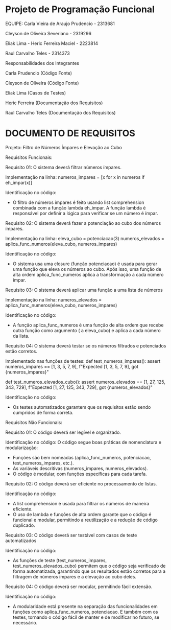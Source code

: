 # Projeto de Programação Funcional 

EQUIPE: 
Carla Vieira de Araujo Prudencio - 2313681

Cleyson de Oliveira Severiano - 2319296

Eliak Lima - 
Heric Ferreira Maciel - 2223814

Raul Carvalho Teles - ​​2314373



Responsabilidades dos Integrantes

Carla Prudencio (Código Fonte)

Cleyson de Oliveira (Código Fonte)

Eliak Lima (Casos de Testes)

Heric Ferreira (Documentação dos Requisitos)

Raul Carvalho Teles (Documentação dos Requisitos)


# DOCUMENTO DE REQUISITOS
Projeto: Filtro de Números Ímpares e Elevação ao Cubo

Requisitos Funcionais:

Requisito 01: O sistema deverá filtrar números ímpares.

Implementação na linha:
numeros_impares = [x for x in numeros if eh_impar(x)]

Identificação no código: 
- O filtro de números ímpares é feito usando list comprehension combinada com a função lambda eh_impar. A função lambda é responsável por definir a lógica para verificar se um número é ímpar.

Requisito 02: O sistema deverá fazer a potenciação ao cubo dos números ímpares.

Implementação na linha:
eleva_cubo = potenciacao(3)
numeros_elevados = aplica_func_numeros(eleva_cubo, numeros_impares)

Identificação no código: 
- O sistema usa uma closure (função potenciacao) é usada para gerar uma função que eleva os números ao cubo. Após isso, uma função de alta ordem aplica_func_numeros aplica a transformação a cada número ímpar. 

Requisito 03: O sistema deverá aplicar uma função a uma lista de números

Implementação na linha:
numeros_elevados = aplica_func_numeros(eleva_cubo, numeros_impares)

Identificação no código: 
- A função aplica_func_numeros é uma função de alta ordem que recebe outra função como argumento ( a eleva_cubo) e aplica a cada número da lista.

Requisito 04: O sistema deverá testar se os números filtrados e potenciados estão corretos.

Implementado nas funções de testes: 
def test_numeros_impares():
    assert numeros_impares == [1, 3, 5, 7, 9], f"Expected [1, 3, 5, 7, 9], got {numeros_impares}"

def test_numeros_elevados_cubo():
    assert numeros_elevados == [1, 27, 125, 343, 729], f"Expected [1, 27, 125, 343, 729], got {numeros_elevados}"

Identificação no código: 
- Os testes automatizados garantem que os requisitos estão sendo cumpridos de forma correta.

Requisitos Não Funcionais:

Requisito 01: O código deverá ser legível e organizado.

Identificação no código: 
O código segue boas práticas de nomenclatura e modularização:
- Funções são bem nomeadas (aplica_func_numeros, potenciacao, test_numeros_impares, etc.).
- As variáveis descritivas (numeros_impares, numeros_elevados).
- O código é modular, com funções específicas para cada tarefa.


Requisito 02: O código deverá ser eficiente no processamento de listas.

Identificação no código:
- A list comprehension é usada para filtrar os números de maneira eficiente.
- O uso de lambda e funções de alta ordem garante que o código é funcional e modular, permitindo a reutilização e a redução de código duplicado.

Requisito 03: O código deverá ser testável com casos de teste automatizados

Identificação no código:
- As funções de teste (test_numeros_impares, test_numeros_elevados_cubo) permitem que o código seja verificado de forma automatizada, garantindo que os resultados estão corretos para a filtragem de números ímpares e a elevação ao cubo deles.

Requisito 04: O código deverá ser modular, permitindo fácil extensão.

Identificação no código:
- A modularidade está presente na separação das funcionalidades em funções como aplica_func_numeros, potenciacao. E também com os testes, tornando o código fácil de manter e de modificar no futuro, se necessário.
